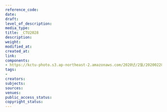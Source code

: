 ```yaml
---
reference_code: 
date: 
draft: 
level_of_description: 
media_type: 
title: _CTU2028
description: 
weight: 
modified_at: 
created_at: 
link: 
components:
- https://kctu-photo.s3.ap-northeast-2.amazonaws.com/2020년/2월/20200228_3.1운동+101주년+기념+강제징용노동자상+양대노총+합동참배/_CTU2028.jpg
tags:
- 
creators: 
subjects: 
sources: 
venues: 
public_access_status: 
copyright_status: 
---
```

